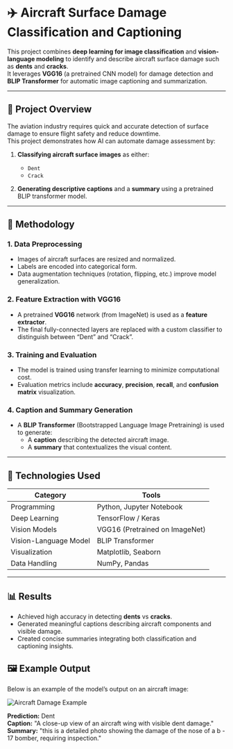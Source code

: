 # ✈️ Aircraft Surface Damage Classification and Captioning

This project combines **deep learning for image classification** and **vision-language modeling** to identify and describe aircraft surface damage such as **dents** and **cracks**.  
It leverages **VGG16** (a pretrained CNN model) for damage detection and **BLIP Transformer** for automatic image captioning and summarization.

---

## 🚀 Project Overview

The aviation industry requires quick and accurate detection of surface damage to ensure flight safety and reduce downtime.  
This project demonstrates how AI can automate damage assessment by:

1. **Classifying aircraft surface images** as either:
   - `Dent`
   - `Crack`

2. **Generating descriptive captions** and a **summary** using a pretrained BLIP transformer model.

---

## 🧠 Methodology

### 1. **Data Preprocessing**
- Images of aircraft surfaces are resized and normalized.
- Labels are encoded into categorical form.
- Data augmentation techniques (rotation, flipping, etc.) improve model generalization.

### 2. **Feature Extraction with VGG16**
- A pretrained **VGG16** network (from ImageNet) is used as a **feature extractor**.
- The final fully-connected layers are replaced with a custom classifier to distinguish between “Dent” and “Crack”.

### 3. **Training and Evaluation**
- The model is trained using transfer learning to minimize computational cost.
- Evaluation metrics include **accuracy**, **precision**, **recall**, and **confusion matrix** visualization.

### 4. **Caption and Summary Generation**
- A **BLIP Transformer** (Bootstrapped Language Image Pretraining) is used to generate:
  - A **caption** describing the detected aircraft image.
  - A **summary** that contextualizes the visual content.

---

## 🧩 Technologies Used

| Category | Tools |
|-----------|--------|
| Programming | Python, Jupyter Notebook |
| Deep Learning | TensorFlow / Keras |
| Vision Models | VGG16 (Pretrained on ImageNet) |
| Vision-Language Model | BLIP Transformer |
| Visualization | Matplotlib, Seaborn |
| Data Handling | NumPy, Pandas |

---

## 📊 Results

- Achieved high accuracy in detecting **dents** vs **cracks**.
- Generated meaningful captions describing aircraft components and visible damage.
- Created concise summaries integrating both classification and captioning insights.

## 🖼️ Example Output

Below is an example of the model’s output on an aircraft image:

![Aircraft Damage Example](image/Dent-predicted.png)

**Prediction:** Dent  
**Caption:** "A close-up view of an aircraft wing with visible dent damage."  
**Summary:** "this is a detailed photo showing the damage of the nose of a b - 17 bomber, requiring inspection."

